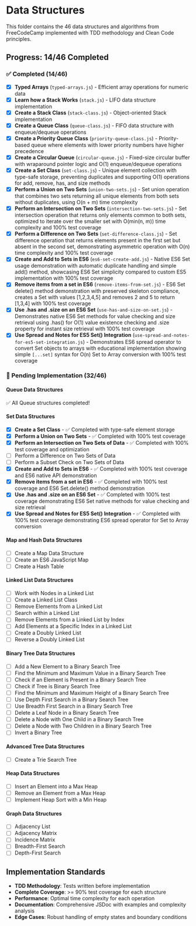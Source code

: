 # Data Structures

This folder contains the 46 data structures and algorithms from FreeCodeCamp
implemented with TDD methodology and Clean Code principles.

## Progress: 14/46 Completed

### ✅ Completed (14/46)

- [x] **Typed Arrays** (`typed-arrays.js`) - Efficient array operations for
      numeric data
- [x] **Learn how a Stack Works** (`stack.js`) - LIFO data structure
      implementation
- [x] **Create a Stack Class** (`stack-class.js`) - Object-oriented Stack
      implementation
- [x] **Create a Queue Class** (`queue-class.js`) - FIFO data structure with
      enqueue/dequeue operations
- [x] **Create a Priority Queue Class** (`priority-queue-class.js`) -
      Priority-based queue where elements with lower priority numbers have
      higher precedence
- [x] **Create a Circular Queue** (`circular-queue.js`) - Fixed-size circular
      buffer with wraparound pointer logic and O(1) enqueue/dequeue operations
- [x] **Create a Set Class** (`set-class.js`) - Unique element collection with
      type-safe storage, preventing duplicates and supporting O(1) operations
      for add, remove, has, and size methods
- [x] **Perform a Union on Two Sets** (`union-two-sets.js`) - Set union
      operation that combines two sets returning all unique elements from both
      sets without duplicates, using O(n + m) time complexity
- [x] **Perform an Intersection on Two Sets** (`intersection-two-sets.js`) - Set
      intersection operation that returns only elements common to both sets,
      optimized to iterate over the smaller set with O(min(n, m)) time
      complexity and 100% test coverage
- [x] **Perform a Difference on Two Sets** (`set-difference-class.js`) - Set
      difference operation that returns elements present in the first set but
      absent in the second set, demonstrating asymmetric operation with O(n)
      time complexity and 100% test coverage
- [x] **Create and Add to Sets in ES6** (`es6-set-create-add.js`) - Native ES6
      Set usage demonstration with automatic duplicate handling and simple add()
      method, showcasing ES6 Set simplicity compared to custom ES5
      implementation with 100% test coverage
- [x] **Remove items from a set in ES6** (`remove-items-from-set.js`) - ES6 Set
      delete() method demonstration with preserved skeleton compliance, creates
      a Set with values [1,2,3,4,5] and removes 2 and 5 to return [1,3,4] with
      100% test coverage
- [x] **Use .has and .size on an ES6 Set** (`use-has-and-size-on-set.js`) -
      Demonstrates native ES6 Set methods for value checking and size retrieval
      using .has() for O(1) value existence checking and .size property for
      instant size retrieval with 100% test coverage
- [x] **Use Spread and Notes for ES5 Set() Integration**
      (`use-spread-and-notes-for-es5-set-integration.js`) - Demonstrates ES6
      spread operator to convert Set objects to arrays with educational
      implementation showing simple `[...set]` syntax for O(n) Set to Array
      conversion with 100% test coverage

### 🔄 Pending Implementation (32/46)

#### Queue Data Structures

✅ All Queue structures completed!

#### Set Data Structures

- [x] **Create a Set Class** - ✅ Completed with type-safe element storage
- [x] **Perform a Union on Two Sets** - ✅ Completed with 100% test coverage
- [x] **Perform an Intersection on Two Sets of Data** - ✅ Completed with 100%
      test coverage and optimization
- [ ] Perform a Difference on Two Sets of Data
- [ ] Perform a Subset Check on Two Sets of Data
- [x] **Create and Add to Sets in ES6** - ✅ Completed with 100% test coverage
      and ES6 native API demonstration
- [x] **Remove items from a set in ES6** - ✅ Completed with 100% test coverage
      and ES6 Set.delete() method demonstration
- [x] **Use .has and .size on an ES6 Set** - ✅ Completed with 100% test
      coverage demonstrating ES6 Set native methods for value checking and size
      retrieval
- [x] **Use Spread and Notes for ES5 Set() Integration** - ✅ Completed with
      100% test coverage demonstrating ES6 spread operator for Set to Array
      conversion

#### Map and Hash Data Structures

- [ ] Create a Map Data Structure
- [ ] Create an ES6 JavaScript Map
- [ ] Create a Hash Table

#### Linked List Data Structures

- [ ] Work with Nodes in a Linked List
- [ ] Create a Linked List Class
- [ ] Remove Elements from a Linked List
- [ ] Search within a Linked List
- [ ] Remove Elements from a Linked List by Index
- [ ] Add Elements at a Specific Index in a Linked List
- [ ] Create a Doubly Linked List
- [ ] Reverse a Doubly Linked List

#### Binary Tree Data Structures

- [ ] Add a New Element to a Binary Search Tree
- [ ] Find the Minimum and Maximum Value in a Binary Search Tree
- [ ] Check if an Element is Present in a Binary Search Tree
- [ ] Check if Tree is Binary Search Tree
- [ ] Find the Minimum and Maximum Height of a Binary Search Tree
- [ ] Use Depth First Search in a Binary Search Tree
- [ ] Use Breadth First Search in a Binary Search Tree
- [ ] Delete a Leaf Node in a Binary Search Tree
- [ ] Delete a Node with One Child in a Binary Search Tree
- [ ] Delete a Node with Two Children in a Binary Search Tree
- [ ] Invert a Binary Tree

#### Advanced Tree Data Structures

- [ ] Create a Trie Search Tree

#### Heap Data Structures

- [ ] Insert an Element into a Max Heap
- [ ] Remove an Element from a Max Heap
- [ ] Implement Heap Sort with a Min Heap

#### Graph Data Structures

- [ ] Adjacency List
- [ ] Adjacency Matrix
- [ ] Incidence Matrix
- [ ] Breadth-First Search
- [ ] Depth-First Search

## Implementation Standards

- **TDD Methodology**: Tests written before implementation
- **Complete Coverage**: >= 90% test coverage for each structure
- **Performance**: Optimal time complexity for each operation
- **Documentation**: Comprehensive JSDoc with examples and complexity analysis
- **Edge Cases**: Robust handling of empty states and boundary conditions
